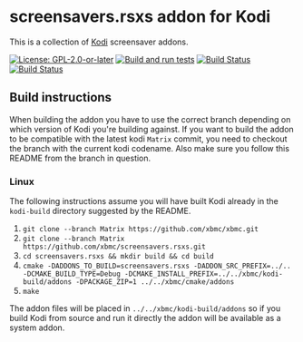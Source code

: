 # screensavers.rsxs addon for Kodi

This is a collection of [Kodi](https://kodi.tv) screensaver addons.

[![License: GPL-2.0-or-later](https://img.shields.io/badge/License-GPL%20v2+-blue.svg)](LICENSE.md)
[![Build and run tests](https://github.com/xbmc/screensavers.rsxs/actions/workflows/build.yml/badge.svg?branch=Matrix)](https://github.com/xbmc/screensavers.rsxs/actions/workflows/build.yml)
[![Build Status](https://dev.azure.com/teamkodi/binary-addons/_apis/build/status/xbmc.screensavers.rsxs?branchName=Matrix)](https://dev.azure.com/teamkodi/binary-addons/_build/latest?definitionId=75&branchName=Matrix)
[![Build Status](https://jenkins.kodi.tv/view/Addons/job/xbmc/job/screensavers.rsxs/job/Matrix/badge/icon)](https://jenkins.kodi.tv/blue/organizations/jenkins/xbmc%2Fscreensavers.rsxs/branches/)

## Build instructions

When building the addon you have to use the correct branch depending on which version of Kodi you're building against.
If you want to build the addon to be compatible with the latest kodi `Matrix` commit, you need to checkout the branch with the current kodi codename.
Also make sure you follow this README from the branch in question.

### Linux

The following instructions assume you will have built Kodi already in the `kodi-build` directory 
suggested by the README.

1. `git clone --branch Matrix https://github.com/xbmc/xbmc.git`
2. `git clone --branch Matrix https://github.com/xbmc/screensavers.rsxs.git`
3. `cd screensavers.rsxs && mkdir build && cd build`
4. `cmake -DADDONS_TO_BUILD=screensavers.rsxs -DADDON_SRC_PREFIX=../.. -DCMAKE_BUILD_TYPE=Debug -DCMAKE_INSTALL_PREFIX=../../xbmc/kodi-build/addons -DPACKAGE_ZIP=1 ../../xbmc/cmake/addons`
5. `make`

The addon files will be placed in `../../xbmc/kodi-build/addons` so if you build Kodi from source and run it directly 
the addon will be available as a system addon.
